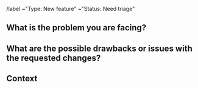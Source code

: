 <!--
Hi there! You are about to share feature request or an idea, and we want to thank you!


If it's the first time you post here, please take a moment to read our Code of Conduct
(https://funkwhale.audio/code-of-conduct/) and ensure your issue respect our guidelines.

To ensure we can deal with your idea or request, please try to stick
to the following structure. You can leave the parts text between `<!- ->`
markers untouched, they won't be displayed in your final message.

Please do not edit the following line, it's used for automatic classification
-->

/label ~"Type: New feature" ~"Status: Need triage"

## What is the problem you are facing?

<!--
Describe the problem you'd like to solve, and why we need to add or
improve something in the current system to solve that problem.

Be as specific as possible.
-->

## What are the possible drawbacks or issues with the requested changes?

<!--
Altering the system behaviour is not always a free action, and it can impact
user experience, performance, introduce bugs or complexity, etc..

If you think about anything we should keep in mind while
examining your request, please describe it in this section.
-->

## Context

<!--
If relevant, share additional context here like:

- Links to existing implementations or examples of the requested feature
- Screenshots
-->

